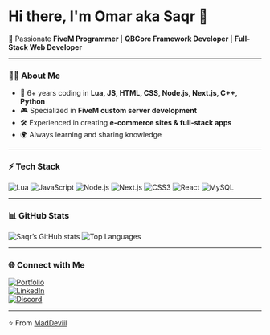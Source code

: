 # Hi there, I'm Omar aka Saqr 👋  

🚀 Passionate **FiveM Programmer** | **QBCore Framework Developer** | **Full-Stack Web Developer**  

---

### 👨‍💻 About Me
- 🔧 6+ years coding in **Lua, JS, HTML, CSS, Node.js, Next.js, C++, Python**
- 🎮 Specialized in **FiveM custom server development**
- 🛠️ Experienced in creating **e-commerce sites & full-stack apps**
- 🌍 Always learning and sharing knowledge

---

### ⚡ Tech Stack
![Lua](https://img.shields.io/badge/Lua-2C2D72?style=for-the-badge&logo=lua&logoColor=white)
![JavaScript](https://img.shields.io/badge/JavaScript-F7DF1C?style=for-the-badge&logo=javascript&logoColor=black)
![Node.js](https://img.shields.io/badge/Node.js-43853D?style=for-the-badge&logo=node.js&logoColor=white)
![Next.js](https://img.shields.io/badge/Next.js-000000?style=for-the-badge&logo=nextdotjs&logoColor=white)
![CSS3](https://img.shields.io/badge/CSS3-264de4?style=for-the-badge&logo=css3&logoColor=white)
![React](https://img.shields.io/badge/React-61DBFB?style=for-the-badge&logo=react&logoColor=black)
![MySQL](https://img.shields.io/badge/MySQL-00758F?style=for-the-badge&logo=mysql&logoColor=white)

---

### 📊 GitHub Stats
![Saqr’s GitHub stats](https://github-readme-stats.vercel.app/api?username=MadDeviil&show_icons=true&theme=radical)
![Top Languages](https://github-readme-stats.vercel.app/api/top-langs/?username=MadDeviil&layout=compact&theme=radical)

---

### 🌐 Connect with Me
[![Portfolio](https://img.shields.io/badge/Portfolio-000?style=for-the-badge&logo=vercel&logoColor=white)](https://yourportfolio.com)  
[![LinkedIn](https://img.shields.io/badge/LinkedIn-0e76a8?style=for-the-badge&logo=linkedin&logoColor=white)](https://linkedin.com/in/MadDeviil)  
[![Discord](https://img.shields.io/badge/Discord-5865F2?style=for-the-badge&logo=discord&logoColor=white)](https://discord.gg/YOURCODE)  

---
⭐ From [MadDeviil](https://github.com/MadDeviil)

